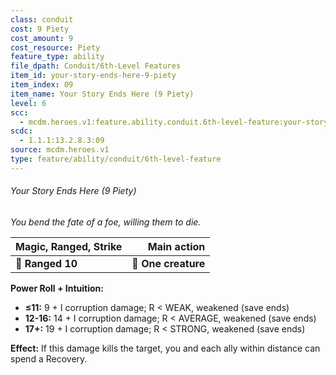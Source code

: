 ```yaml
---
class: conduit
cost: 9 Piety
cost_amount: 9
cost_resource: Piety
feature_type: ability
file_dpath: Conduit/6th-Level Features
item_id: your-story-ends-here-9-piety
item_index: 09
item_name: Your Story Ends Here (9 Piety)
level: 6
scc:
  - mcdm.heroes.v1:feature.ability.conduit.6th-level-feature:your-story-ends-here-9-piety
scdc:
  - 1.1.1:13.2.8.3:09
source: mcdm.heroes.v1
type: feature/ability/conduit/6th-level-feature
---
```


###### Your Story Ends Here (9 Piety)

*You bend the fate of a foe, willing them to die.*

| **Magic, Ranged, Strike** |     **Main action** |
| ------------------------- | ------------------: |
| **📏 Ranged 10**          | **🎯 One creature** |

**Power Roll + Intuition:**

- **≤11:** 9 + I corruption damage; R < WEAK, weakened (save ends)
- **12-16:** 14 + I corruption damage; R < AVERAGE, weakened (save ends)
- **17+:** 19 + I corruption damage; R < STRONG, weakened (save ends)

**Effect:** If this damage kills the target, you and each ally within distance can spend a Recovery.
